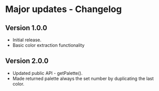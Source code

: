 # Major updates - Changelog

## Version 1.0.0
- Initial release.
- Basic color extraction functionality

## Version 2.0.0
- Updated public API - getPalette().
- Made returned palette always the set number by duplicating the last color.
